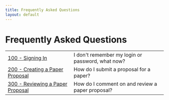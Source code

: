 ```yaml
---
title: Frequently Asked Questions
layout: default
---
```


# Frequently Asked Questions

<table class="table table-hover">
  <tbody>
    <tr>
      <td>
        <a href="100-signing-in">100 - Signing In</a>
      </td>
      <td>I don't remember my login or password, what now?</td>
    </tr>
    <tr>
      <td>
        <a href="200-creating-a-paper-proposal">200 - Creating a Paper Proposal</a>
      </td>
      <td>How do I submit a proposal for a paper?</td>
    </tr>
    <tr>
      <td>
        <a href="300-reviewing-a-paper-proposal">300 - Reviewing a Paper Proposal</a>
      </td>
      <td>How do I comment on and review a paper proposal?</td>
    </tr>
  </tbody>
</table>
